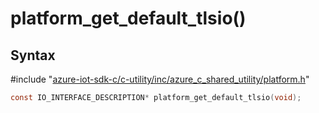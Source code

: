 # platform_get_default_tlsio()

## Syntax

\#include "[azure-iot-sdk-c/c-utility/inc/azure_c_shared_utility/platform.h](../iot-c-ref-platform-h.md)"  
```C
const IO_INTERFACE_DESCRIPTION* platform_get_default_tlsio(void);
```

